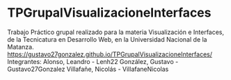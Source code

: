 # TPGrupalVisualizacioneInterfaces
Trabajo Práctico grupal realizado para la materia Visualización e Interfaces, de la Tecnicatura en Desarrollo Web, en la Universidad Nacional de la Matanza. 
https://gustavo27gonzalez.github.io/TPGrupalVisualizacioneInterfaces/ 
Integrantes: 
Alonso, Leandro - Lenh22
González, Gustavo - Gustavo27Gonzalez
Villafañe, Nicolás - VillafaneNicolas
